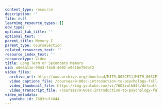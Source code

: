 ```yaml
---
content_type: resource
description: ''
file: null
learning_resource_types: []
ocw_type: ''
optional_tab_title: ''
optional_text: ''
parent_title: Memory I
parent_type: CourseSection
related_resources_text: ''
resource_index_text: ''
resourcetype: Video
title: Long Term or Secondary Memory
uid: e0e6a11e-9943-f4b0-4092-e9410e750bf2
video_files:
  archive_url: http://www.archive.org/download/MIT9.00SCF11/MIT9_00SCF11_lec10_300k.mp4
  video_captions_file: /courses/9-00sc-introduction-to-psychology-fall-2011/b3271c7f9056577385028c96bd286d28_76O3rulk844.vtt
  video_thumbnail_file: https://img.youtube.com/vi/76O3rulk844/default.jpg
  video_transcript_file: /courses/9-00sc-introduction-to-psychology-fall-2011/32742a76ab09aedcab3d38d4971c6fbc_76O3rulk844.pdf
video_metadata:
  youtube_id: 76O3rulk844
---
```

